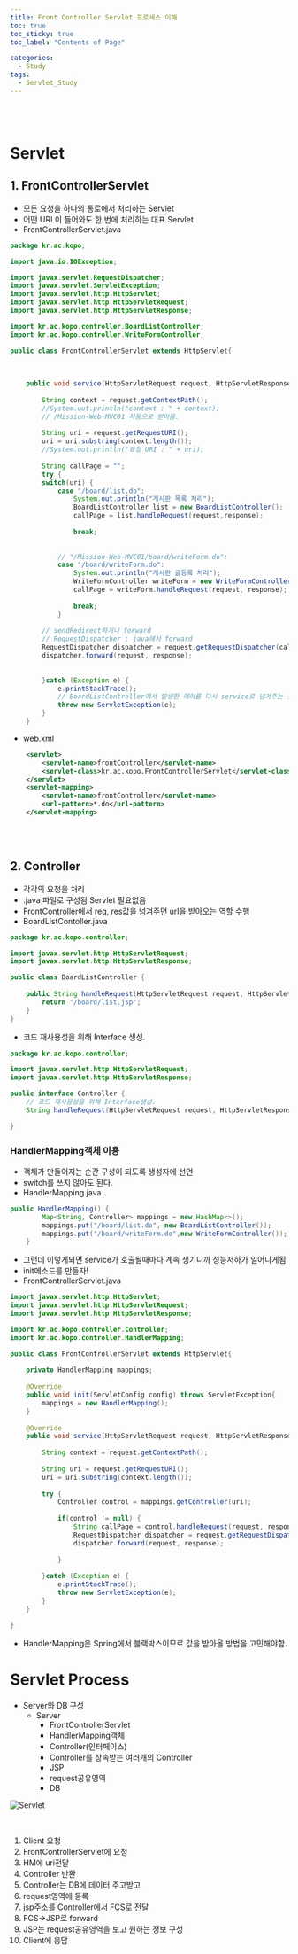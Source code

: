 ```yaml
---
title: Front Controller Servlet 프로세스 이해
toc: true
toc_sticky: true
toc_label: "Contents of Page"

categories:
  - Study
tags:
  - Servlet_Study
---
```


<br><br>


# Servlet
## 1. FrontControllerServlet
- 모든 요청을 하나의 통로에서 처리하는 Servlet
- 어떤 URL이 들어와도 한 번에 처리하는 대표 Servlet
- FrontControllerServlet.java

```java
package kr.ac.kopo;

import java.io.IOException;

import javax.servlet.RequestDispatcher;
import javax.servlet.ServletException;
import javax.servlet.http.HttpServlet;
import javax.servlet.http.HttpServletRequest;
import javax.servlet.http.HttpServletResponse;

import kr.ac.kopo.controller.BoardListController;
import kr.ac.kopo.controller.WriteFormController;

public class FrontControllerServlet extends HttpServlet{
	
	
	
	public void service(HttpServletRequest request, HttpServletResponse response) throws IOException, ServletException{
		
		String context = request.getContextPath();
		//System.out.println("context : " + context); 
		// /Mission-Web-MVC01 자동으로 받아옴.
		
		String uri = request.getRequestURI();
		uri = uri.substring(context.length());
		//System.out.println("요청 URI : " + uri);
		
		String callPage = "";
		try {
		switch(uri) {
			case "/board/list.do":
				System.out.println("게시판 목록 처리");
				BoardListController list = new BoardListController();
				callPage = list.handleRequest(request,response);
				
				break;
				
				
			// "/Mission-Web-MVC01/board/writeForm.do":
			case "/board/writeForm.do":
				System.out.println("게시판 글등록 처리");
				WriteFormController writeForm = new WriteFormController();
				callPage = writeForm.handleRequest(request, response);
				
				break;
			}
		
		// sendRedirect하거나 forward
		// RequestDispatcher : java에서 forward
		RequestDispatcher dispatcher = request.getRequestDispatcher(callPage);
		dispatcher.forward(request, response);
		
			
		}catch (Exception e) {
			e.printStackTrace();
			// BoardListController에서 발생한 에러를 다시 service로 넘겨주는 것.
			throw new ServletException(e);
		}
	}
```

- web.xml

```xml
	<servlet>
	 	<servlet-name>frontController</servlet-name>
	 	<servlet-class>kr.ac.kopo.FrontControllerServlet</servlet-class>  
	</servlet>
	<servlet-mapping>
	  	<servlet-name>frontController</servlet-name>
	  	<url-pattern>*.do</url-pattern>
	</servlet-mapping>
```

<br><br>

## 2. Controller
- 각각의 요청을 처리
- .java 파일로 구성됨 Servlet 필요없음
- FrontController에서 req, res값을 넘겨주면 url을 받아오는 역할 수행
- BoardListContoller.java

```java
package kr.ac.kopo.controller;

import javax.servlet.http.HttpServletRequest;
import javax.servlet.http.HttpServletResponse;

public class BoardListController {
	
	public String handleRequest(HttpServletRequest request, HttpServletResponse response) throws Exception {
		return "/board/list.jsp";
	}
}
```

- 코드 재사용성을 위해 Interface 생성.

```java
package kr.ac.kopo.controller;

import javax.servlet.http.HttpServletRequest;
import javax.servlet.http.HttpServletResponse;

public interface Controller {
	// 코드 재사용성을 위해 Interface생성.
	String handleRequest(HttpServletRequest request, HttpServletResponse response) throws Exception;

}
```

### HandlerMapping객체 이용
- 객체가 만들어지는 순간 구성이 되도록 생성자에 선언
- switch를 쓰지 않아도 된다.
- HandlerMapping.java

```java
public HandlerMapping() {
		Map<String, Controller> mappings = new HashMap<>();
		mappings.put("/board/list.do", new BoardListController());
		mappings.put("/board/writeForm.do",new WriteFormController());
	}
  ```
 
 - 그런데 이렇게되면 service가 호출될때마다 계속 생기니까 성능저하가 일어나게됨
 - init메소드를 만들자!
 - FrontControllerServlet.java

```java
import javax.servlet.http.HttpServlet;
import javax.servlet.http.HttpServletRequest;
import javax.servlet.http.HttpServletResponse;

import kr.ac.kopo.controller.Controller;
import kr.ac.kopo.controller.HandlerMapping;

public class FrontControllerServlet extends HttpServlet{
	
	private HandlerMapping mappings;
	
	@Override
	public void init(ServletConfig config) throws ServletException{
		mappings = new HandlerMapping();
	}
	
	@Override
	public void service(HttpServletRequest request, HttpServletResponse response) throws IOException, ServletException{
		
		String context = request.getContextPath();
		
		String uri = request.getRequestURI();
		uri = uri.substring(context.length());
		
		try {
			Controller control = mappings.getController(uri);
			
			if(control != null) {
				String callPage = control.handleRequest(request, response);
				RequestDispatcher dispatcher = request.getRequestDispatcher(callPage);
				dispatcher.forward(request, response);			
				
			}
			
		}catch (Exception e) {
			e.printStackTrace();
			throw new ServletException(e);
		}
	}

}
```

- HandlerMapping은 Spring에서 블랙박스이므로 값을 받아올 방법을 고민해야함.

# Servlet Process
- Server와 DB 구성
  * Server
    + FrontControllerServlet
    + HandlerMapping객체
    + Controller(인터페이스)
    + Controller를 상속받는 여러개의 Controller
    + JSP
    + request공유영역
    + DB

![Servlet](/assets/imgss/20210712-ServletProcess.png)

<br>

1. Client 요청
2. FrontControllerServlet에 요청
3. HM에 uri전달
4. Controller 반환
5. Controller는 DB에 데이터 주고받고
6. request영역에 등록
7. jsp주소를 Controller에서 FCS로 전달
8. FCS->JSP로 forward
9. JSP는 request공유영역을 보고 원하는 정보 구성
10. Client에 응답 

